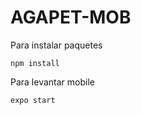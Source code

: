 # AGAPET-MOB

Para instalar paquetes
<br>

```npm install```

Para levantar mobile
<br>

```expo start```
